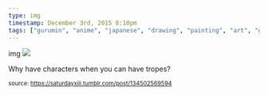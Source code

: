 ```yaml
---
type: img
timestamp: December 3rd, 2015 8:10pm
tags: ["gurumin", "anime", "japanese", "drawing", "painting", "art", "game"]
---
```

img
<img src="https://saturdayxiii.github.io/media/134502569594.png"/>
                                                                                          
Why have characters when you can have tropes?
 
                                    
                
                
                
                
                                
<small>source: https://saturdayxiii.tumblr.com/post/134502569594</small>